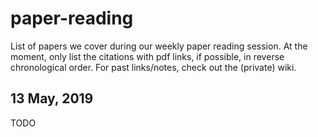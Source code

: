 # paper-reading

List of papers we cover during our weekly paper reading session. At the moment,
only list the citations with pdf links, if possible, in reverse chronological
order. For past links/notes, check out the (private) wiki.

## 13 May, 2019

TODO
